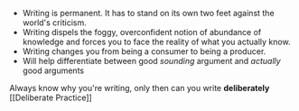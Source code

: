 - Writing is permanent. It has to stand on its own two feet against the world's criticism. 
- Writing dispels the foggy, overconfident notion of abundance of knowledge and forces you to face the reality of what you actually know.
- Writing changes you from being a consumer to being a producer.
- Will help differentiate between good *sounding* argument and *actually* good arguments 

Always know why you're writing, only then can you write **deliberately** [[Deliberate Practice]]